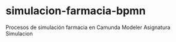 # simulacion-farmacia-bpmn
Procesos de simulación farmacia en Camunda Modeler
Asignatura Simulacion 
